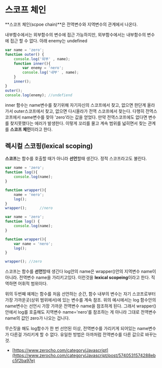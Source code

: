 # 스코프 체인

**스코프 체인(scpoe chain)**은 전역변수와 지역변수의 관계에서 나온다.

내부함수에서는 외부함수의 변수에 접근 가능하지만, 외부함수에서는 내부함수의 변수에 접근 할 수 없다. 
아래 enemy는 undefined

```js
var name = 'zero';
function outer() {
    console.log('외부' , name);
    function inner(){
        var enemy = 'nero';
        console.log('내부' , name);
    }
    inner();
}
outer();
console.log(enemy); //undefiend
```

inner 함수는 name변수를 찾기위해 자기자신의 스코프에서 찾고, 없으면 한단계 올라가서 outer스코프에서 찾고, 없으면 다시올라가 전역 스코프에서 찾는다. 다행히 전역스코프에서 name변수를 찾아 'zero'라는 값을 얻었다. 만약 전역스코프에도 없다면 변수를 찾지못했다는 에러가 발생한다.
이렇게 꼬리를 물고 계속 범위를 넓히면서 찾는 관계를 **스코프 체인**이라고 한다.

## 렉시컬 스코핑(lexical scoping)

**스코프**는 함수를 호출할 때가 아니라 **선언**할때 생긴다. 
정적 스코프라고도 불린다. 

```js
var name = 'zero';
function log(){
    console.log(name);
}

function wrapper(){
    name = 'nero';
    log();
}
wrapper();      //nero

```


```js
var name = 'zero';
function log() {
    console.log(name);
}

function wrapper(){
    var name = 'nero';
    log();
}

wrapper(); //zero

```

스코프는 함수를 **선언**할때 생긴다 log안의 name은 wrapper()안의 지역변수 name이 아니라. 전역변수 name을 가리키고있다. 이런것을 **lexical scopeing**이라고 한다.
직역하면 어휘적 범위이다.

위의 두번째 예제는 함수를 처음 선언하는 순간, 함수 내부의 변수는 자기 스코프로부터 가장 가까운곳(상위 범위에서)에 있는 변수를 계속 참조.
위의 예시에서는 log 함수안의 name변수는 선언시 가장 가까운 전역변수 name을 참조하게 된다. 그래서 wrapper()안에서 log를 호출해도 지역변수 name='nero'를 참조하는 게 아니라 그대로 전역변수 name의 값인 zero가 나오는 겁니다.

무슨짓을 해도 log함수가 한 번 선언된 이상, 전역변수를 가리키게 되어있는 name변수가 다른걸 가리키게 할 수 없다. 유일한 방법은 아까처럼 전역변수를 다른 값으로 바꾸는것.

+ [https://www.zerocho.com/category/Javascript](https://www.zerocho.com/category/Javascript/post/5740531574288ebc5f2ba97e)